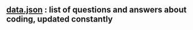 ## [data.json](https://github.com/0ut0flin3/questions-answers/blob/main/data.json) : list of questions and answers about coding, updated constantly 
